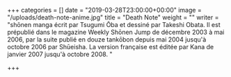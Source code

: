+++
categories = []
date = "2019-03-28T23:00:00+00:00"
image = "/uploads/death-note-anime.jpg"
title = "Death Note"
weight = ""
writer = "shōnen manga écrit par Tsugumi Ōba et dessiné par Takeshi Obata. Il est prépublié dans le magazine Weekly Shōnen Jump de décembre 2003 à mai 2006, par la suite publié en douze tankōbon depuis mai 2004 jusqu'à octobre 2006 par Shūeisha. La version française est éditée par Kana de janvier 2007 jusqu'à octobre 2008. "

+++
